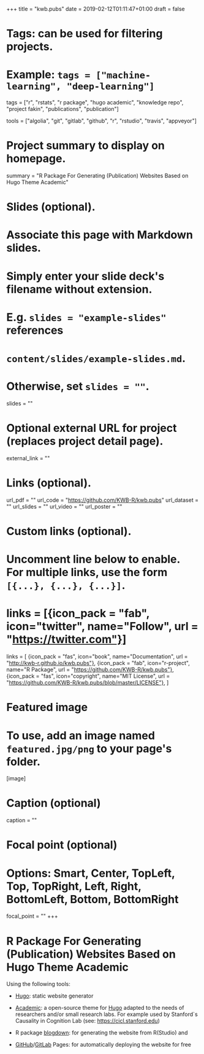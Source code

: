 +++
title = "kwb.pubs"
date = 2019-02-12T01:11:47+01:00
draft = false

# Tags: can be used for filtering projects.
# Example: `tags = ["machine-learning", "deep-learning"]`
tags = ["r", "rstats", "r package", "hugo academic", "knowledge repo", "project fakin", "publications", "publication"]

tools = ["algolia", "git", "gitlab", "github", "r", "rstudio", "travis", "appveyor"]

# Project summary to display on homepage.
summary = "R Package For Generating (Publication) Websites Based on Hugo Theme Academic"

# Slides (optional).
#   Associate this page with Markdown slides.
#   Simply enter your slide deck's filename without extension.
#   E.g. `slides = "example-slides"` references 
#   `content/slides/example-slides.md`.
#   Otherwise, set `slides = ""`.
slides = ""

# Optional external URL for project (replaces project detail page).
external_link = ""

# Links (optional).
url_pdf = ""
url_code = "https://github.com/KWB-R/kwb.pubs"
url_dataset = ""
url_slides = ""
url_video = ""
url_poster = ""

# Custom links (optional).
#   Uncomment line below to enable. For multiple links, use the form `[{...}, {...}, {...}]`.
# links = [{icon_pack = "fab", icon="twitter", name="Follow", url = "https://twitter.com"}]
links = [
{icon_pack = "fas", icon="book", name="Documentation", url = "http://kwb-r.github.io/kwb.pubs"},
{icon_pack = "fab", icon="r-project", name="R Package", url = "https://github.com/KWB-R/kwb.pubs"}, 
{icon_pack = "fas", icon="copyright", name="MIT License", url = "https://github.com/KWB-R/kwb.pubs/blob/master/LICENSE"},
]

# Featured image
# To use, add an image named `featured.jpg/png` to your page's folder. 
[image]
  # Caption (optional)
  caption = ""

  # Focal point (optional)
  # Options: Smart, Center, TopLeft, Top, TopRight, Left, Right, BottomLeft, Bottom, BottomRight
  focal_point = ""
+++

# R Package For Generating (Publication) Websites Based on Hugo Theme Academic

Using the following tools: 

- [Hugo](https://gohugo.io): static website generator

- [Academic](https://sourcethemes.com/academic/): a open-source theme for [Hugo](https://gohugo.io) adapted to the needs of researchers and/or small research labs. For example used by Stanford`s Causality in Cognition Lab (see: https://cicl.stanford.edu)

- R package [blogdown](https://bookdown.org/yihui/blogdown): for generating the website from R(Studio) and 

- [GitHub](https://bookdown.org/yihui/blogdown/github-pages.html)/[GitLab](https://bookdown.org/yihui/blogdown/gitlab-pages.html) Pages: for automatically deploying the website for free